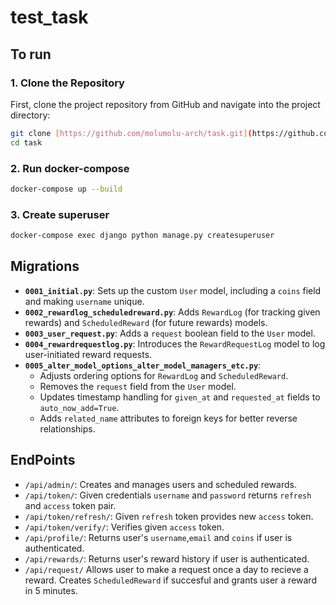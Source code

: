 # test_task

## To run 

### 1. Clone the Repository

First, clone the project repository from GitHub and navigate into the project directory:

```bash
git clone [https://github.com/molumolu-arch/task.git](https://github.com/molumolu-arch/task.git)
cd task
```

### 2. Run docker-compose
```bash
docker-compose up --build
```

### 3. Create superuser 
```bash
docker-compose exec django python manage.py createsuperuser
```

## Migrations 

* **`0001_initial.py`**: Sets up the custom `User` model, including a `coins` field and making `username` unique.
* **`0002_rewardlog_scheduledreward.py`**: Adds `RewardLog` (for tracking given rewards) and `ScheduledReward` (for future rewards) models.
* **`0003_user_request.py`**: Adds a `request` boolean field to the `User` model.
* **`0004_rewardrequestlog.py`**: Introduces the `RewardRequestLog` model to log user-initiated reward requests.
* **`0005_alter_model_options_alter_model_managers_etc.py`**:
    * Adjusts ordering options for `RewardLog` and `ScheduledReward`.
    * Removes the `request` field from the `User` model.
    * Updates timestamp handling for `given_at` and `requested_at` fields to `auto_now_add=True`.
    * Adds `related_name` attributes to foreign keys for better reverse relationships.
## EndPoints 

* `/api/admin/`: Creates and manages users and scheduled rewards.
* `/api/token/`: Given credentials `username` and `password` returns `refresh` and `access` token pair.
* `/api/token/refresh/`: Given `refresh` token provides new `access` token.
* `/api/token/verify/`: Verifies given `access` token.
* `/api/profile/`: Returns user's `username`,`email` and `coins` if user is authenticated.
* `/api/rewards/`: Returns user's reward history if user is authenticated.
* `/api/request/` Allows user to make a request once a day to recieve a reward. Creates `ScheduledReward` if succesful and grants user a reward in 5 minutes.
